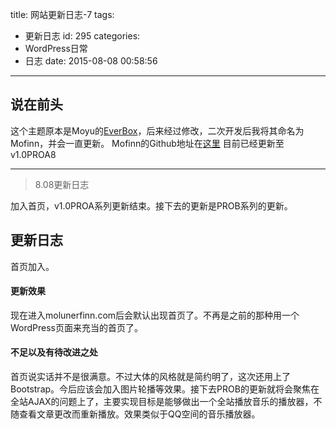 title: 网站更新日志-7
tags:
  - 更新日志
id: 295
categories:
  - WordPress日常
  - 日志
date: 2015-08-08 00:58:56
---

## 说在前头
这个主题原本是Moyu的[EverBox](http://demo.20theme.com/everbox-cn/ "http://demo.20theme.com/everbox-cn/")，后来经过修改，二次开发后我将其命名为Mofinn，并会一直更新。
Mofinn的Github地址在[这里](https://github.com/Molunerfinn/Mofinn "https://github.com/Molunerfinn/Mofinn")
目前已经更新至v1.0PROA8
<!--more-->
* * *

> 8.08更新日志

加入首页，v1.0PROA系列更新结束。接下去的更新是PROB系列的更新。

## 更新日志
首页加入。

#### 更新效果
现在进入molunerfinn.com后会默认出现首页了。不再是之前的那种用一个WordPress页面来充当的首页了。

#### 不足以及有待改进之处
首页说实话并不是很满意。不过大体的风格就是简约明了，这次还用上了Bootstrap。今后应该会加入图片轮播等效果。接下去PROB的更新就将会聚焦在全站AJAX的问题上了，主要实现目标是能够做出一个全站播放音乐的播放器，不随查看文章更改而重新播放。效果类似于QQ空间的音乐播放器。
